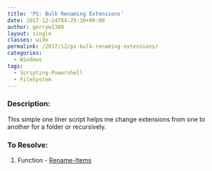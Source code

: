 ```yaml
---
title: 'PS: Bulk Renaming Extensions'
date: 2017-12-24T04:25:10+00:00
author: gerryw1389
layout: single
classes: wide
permalink: /2017/12/ps-bulk-renaming-extensions/
categories:
  - Windows
tags:
  - Scripting-Powershell
  - FileSystem
---
```

<!--more-->

### Description:

This simple one liner script helps me change extensions from one to another for a folder or recursively.

### To Resolve:

1. Function - [Rename-Items](https://github.com/gerryw1389/powershell/blob/main/gwFilesystem/Public/Rename-Items.ps1)
